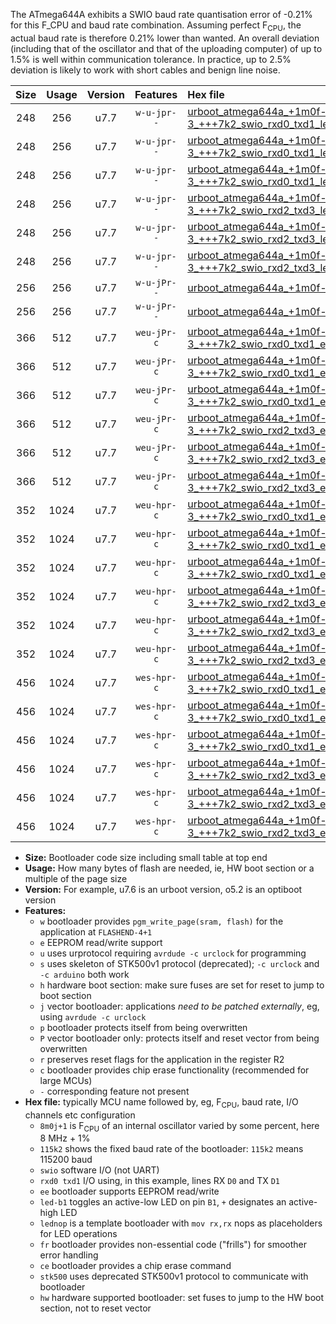 The ATmega644A exhibits a SWIO baud rate quantisation error of -0.21% for this F_CPU and baud rate combination. Assuming perfect F<sub>CPU</sub>, the actual baud rate is therefore 0.21% lower than wanted. An overall deviation (including that of the oscillator and that of the uploading computer) of up to 1.5% is well within communication tolerance. In practice, up to 2.5% deviation is likely to work with short cables and benign line noise.

|Size|Usage|Version|Features|Hex file|
|:-:|:-:|:-:|:-:|:--|
|248|256|u7.7|`w-u-jpr--`|[urboot_atmega644a_+1m0f-3_+++7k2_swio_rxd0_txd1_led+b0.hex](https://raw.githubusercontent.com/stefanrueger/urboot.hex/main/mcus/atmega644a/internal_oscillator/fcpu_+1m0f-3/br_+++7k2/urboot_atmega644a_+1m0f-3_+++7k2_swio_rxd0_txd1_led+b0.hex)|
|248|256|u7.7|`w-u-jpr--`|[urboot_atmega644a_+1m0f-3_+++7k2_swio_rxd0_txd1_led+b7.hex](https://raw.githubusercontent.com/stefanrueger/urboot.hex/main/mcus/atmega644a/internal_oscillator/fcpu_+1m0f-3/br_+++7k2/urboot_atmega644a_+1m0f-3_+++7k2_swio_rxd0_txd1_led+b7.hex)|
|248|256|u7.7|`w-u-jpr--`|[urboot_atmega644a_+1m0f-3_+++7k2_swio_rxd0_txd1_lednop.hex](https://raw.githubusercontent.com/stefanrueger/urboot.hex/main/mcus/atmega644a/internal_oscillator/fcpu_+1m0f-3/br_+++7k2/urboot_atmega644a_+1m0f-3_+++7k2_swio_rxd0_txd1_lednop.hex)|
|248|256|u7.7|`w-u-jpr--`|[urboot_atmega644a_+1m0f-3_+++7k2_swio_rxd2_txd3_led+b0.hex](https://raw.githubusercontent.com/stefanrueger/urboot.hex/main/mcus/atmega644a/internal_oscillator/fcpu_+1m0f-3/br_+++7k2/urboot_atmega644a_+1m0f-3_+++7k2_swio_rxd2_txd3_led+b0.hex)|
|248|256|u7.7|`w-u-jpr--`|[urboot_atmega644a_+1m0f-3_+++7k2_swio_rxd2_txd3_led+b7.hex](https://raw.githubusercontent.com/stefanrueger/urboot.hex/main/mcus/atmega644a/internal_oscillator/fcpu_+1m0f-3/br_+++7k2/urboot_atmega644a_+1m0f-3_+++7k2_swio_rxd2_txd3_led+b7.hex)|
|248|256|u7.7|`w-u-jpr--`|[urboot_atmega644a_+1m0f-3_+++7k2_swio_rxd2_txd3_lednop.hex](https://raw.githubusercontent.com/stefanrueger/urboot.hex/main/mcus/atmega644a/internal_oscillator/fcpu_+1m0f-3/br_+++7k2/urboot_atmega644a_+1m0f-3_+++7k2_swio_rxd2_txd3_lednop.hex)|
|256|256|u7.7|`w-u-jPr--`|[urboot_atmega644a_+1m0f-3_+++7k2_swio_rxd0_txd1.hex](https://raw.githubusercontent.com/stefanrueger/urboot.hex/main/mcus/atmega644a/internal_oscillator/fcpu_+1m0f-3/br_+++7k2/urboot_atmega644a_+1m0f-3_+++7k2_swio_rxd0_txd1.hex)|
|256|256|u7.7|`w-u-jPr--`|[urboot_atmega644a_+1m0f-3_+++7k2_swio_rxd2_txd3.hex](https://raw.githubusercontent.com/stefanrueger/urboot.hex/main/mcus/atmega644a/internal_oscillator/fcpu_+1m0f-3/br_+++7k2/urboot_atmega644a_+1m0f-3_+++7k2_swio_rxd2_txd3.hex)|
|366|512|u7.7|`weu-jPr-c`|[urboot_atmega644a_+1m0f-3_+++7k2_swio_rxd0_txd1_ee_led+b0_fr_ce.hex](https://raw.githubusercontent.com/stefanrueger/urboot.hex/main/mcus/atmega644a/internal_oscillator/fcpu_+1m0f-3/br_+++7k2/urboot_atmega644a_+1m0f-3_+++7k2_swio_rxd0_txd1_ee_led+b0_fr_ce.hex)|
|366|512|u7.7|`weu-jPr-c`|[urboot_atmega644a_+1m0f-3_+++7k2_swio_rxd0_txd1_ee_led+b7_fr_ce.hex](https://raw.githubusercontent.com/stefanrueger/urboot.hex/main/mcus/atmega644a/internal_oscillator/fcpu_+1m0f-3/br_+++7k2/urboot_atmega644a_+1m0f-3_+++7k2_swio_rxd0_txd1_ee_led+b7_fr_ce.hex)|
|366|512|u7.7|`weu-jPr-c`|[urboot_atmega644a_+1m0f-3_+++7k2_swio_rxd0_txd1_ee_lednop_fr_ce.hex](https://raw.githubusercontent.com/stefanrueger/urboot.hex/main/mcus/atmega644a/internal_oscillator/fcpu_+1m0f-3/br_+++7k2/urboot_atmega644a_+1m0f-3_+++7k2_swio_rxd0_txd1_ee_lednop_fr_ce.hex)|
|366|512|u7.7|`weu-jPr-c`|[urboot_atmega644a_+1m0f-3_+++7k2_swio_rxd2_txd3_ee_led+b0_fr_ce.hex](https://raw.githubusercontent.com/stefanrueger/urboot.hex/main/mcus/atmega644a/internal_oscillator/fcpu_+1m0f-3/br_+++7k2/urboot_atmega644a_+1m0f-3_+++7k2_swio_rxd2_txd3_ee_led+b0_fr_ce.hex)|
|366|512|u7.7|`weu-jPr-c`|[urboot_atmega644a_+1m0f-3_+++7k2_swio_rxd2_txd3_ee_led+b7_fr_ce.hex](https://raw.githubusercontent.com/stefanrueger/urboot.hex/main/mcus/atmega644a/internal_oscillator/fcpu_+1m0f-3/br_+++7k2/urboot_atmega644a_+1m0f-3_+++7k2_swio_rxd2_txd3_ee_led+b7_fr_ce.hex)|
|366|512|u7.7|`weu-jPr-c`|[urboot_atmega644a_+1m0f-3_+++7k2_swio_rxd2_txd3_ee_lednop_fr_ce.hex](https://raw.githubusercontent.com/stefanrueger/urboot.hex/main/mcus/atmega644a/internal_oscillator/fcpu_+1m0f-3/br_+++7k2/urboot_atmega644a_+1m0f-3_+++7k2_swio_rxd2_txd3_ee_lednop_fr_ce.hex)|
|352|1024|u7.7|`weu-hpr-c`|[urboot_atmega644a_+1m0f-3_+++7k2_swio_rxd0_txd1_ee_led+b0_fr_ce_hw.hex](https://raw.githubusercontent.com/stefanrueger/urboot.hex/main/mcus/atmega644a/internal_oscillator/fcpu_+1m0f-3/br_+++7k2/urboot_atmega644a_+1m0f-3_+++7k2_swio_rxd0_txd1_ee_led+b0_fr_ce_hw.hex)|
|352|1024|u7.7|`weu-hpr-c`|[urboot_atmega644a_+1m0f-3_+++7k2_swio_rxd0_txd1_ee_led+b7_fr_ce_hw.hex](https://raw.githubusercontent.com/stefanrueger/urboot.hex/main/mcus/atmega644a/internal_oscillator/fcpu_+1m0f-3/br_+++7k2/urboot_atmega644a_+1m0f-3_+++7k2_swio_rxd0_txd1_ee_led+b7_fr_ce_hw.hex)|
|352|1024|u7.7|`weu-hpr-c`|[urboot_atmega644a_+1m0f-3_+++7k2_swio_rxd0_txd1_ee_lednop_fr_ce_hw.hex](https://raw.githubusercontent.com/stefanrueger/urboot.hex/main/mcus/atmega644a/internal_oscillator/fcpu_+1m0f-3/br_+++7k2/urboot_atmega644a_+1m0f-3_+++7k2_swio_rxd0_txd1_ee_lednop_fr_ce_hw.hex)|
|352|1024|u7.7|`weu-hpr-c`|[urboot_atmega644a_+1m0f-3_+++7k2_swio_rxd2_txd3_ee_led+b0_fr_ce_hw.hex](https://raw.githubusercontent.com/stefanrueger/urboot.hex/main/mcus/atmega644a/internal_oscillator/fcpu_+1m0f-3/br_+++7k2/urboot_atmega644a_+1m0f-3_+++7k2_swio_rxd2_txd3_ee_led+b0_fr_ce_hw.hex)|
|352|1024|u7.7|`weu-hpr-c`|[urboot_atmega644a_+1m0f-3_+++7k2_swio_rxd2_txd3_ee_led+b7_fr_ce_hw.hex](https://raw.githubusercontent.com/stefanrueger/urboot.hex/main/mcus/atmega644a/internal_oscillator/fcpu_+1m0f-3/br_+++7k2/urboot_atmega644a_+1m0f-3_+++7k2_swio_rxd2_txd3_ee_led+b7_fr_ce_hw.hex)|
|352|1024|u7.7|`weu-hpr-c`|[urboot_atmega644a_+1m0f-3_+++7k2_swio_rxd2_txd3_ee_lednop_fr_ce_hw.hex](https://raw.githubusercontent.com/stefanrueger/urboot.hex/main/mcus/atmega644a/internal_oscillator/fcpu_+1m0f-3/br_+++7k2/urboot_atmega644a_+1m0f-3_+++7k2_swio_rxd2_txd3_ee_lednop_fr_ce_hw.hex)|
|456|1024|u7.7|`wes-hpr-c`|[urboot_atmega644a_+1m0f-3_+++7k2_swio_rxd0_txd1_ee_led+b0_fr_ce_stk500_hw.hex](https://raw.githubusercontent.com/stefanrueger/urboot.hex/main/mcus/atmega644a/internal_oscillator/fcpu_+1m0f-3/br_+++7k2/urboot_atmega644a_+1m0f-3_+++7k2_swio_rxd0_txd1_ee_led+b0_fr_ce_stk500_hw.hex)|
|456|1024|u7.7|`wes-hpr-c`|[urboot_atmega644a_+1m0f-3_+++7k2_swio_rxd0_txd1_ee_led+b7_fr_ce_stk500_hw.hex](https://raw.githubusercontent.com/stefanrueger/urboot.hex/main/mcus/atmega644a/internal_oscillator/fcpu_+1m0f-3/br_+++7k2/urboot_atmega644a_+1m0f-3_+++7k2_swio_rxd0_txd1_ee_led+b7_fr_ce_stk500_hw.hex)|
|456|1024|u7.7|`wes-hpr-c`|[urboot_atmega644a_+1m0f-3_+++7k2_swio_rxd0_txd1_ee_lednop_fr_ce_stk500_hw.hex](https://raw.githubusercontent.com/stefanrueger/urboot.hex/main/mcus/atmega644a/internal_oscillator/fcpu_+1m0f-3/br_+++7k2/urboot_atmega644a_+1m0f-3_+++7k2_swio_rxd0_txd1_ee_lednop_fr_ce_stk500_hw.hex)|
|456|1024|u7.7|`wes-hpr-c`|[urboot_atmega644a_+1m0f-3_+++7k2_swio_rxd2_txd3_ee_led+b0_fr_ce_stk500_hw.hex](https://raw.githubusercontent.com/stefanrueger/urboot.hex/main/mcus/atmega644a/internal_oscillator/fcpu_+1m0f-3/br_+++7k2/urboot_atmega644a_+1m0f-3_+++7k2_swio_rxd2_txd3_ee_led+b0_fr_ce_stk500_hw.hex)|
|456|1024|u7.7|`wes-hpr-c`|[urboot_atmega644a_+1m0f-3_+++7k2_swio_rxd2_txd3_ee_led+b7_fr_ce_stk500_hw.hex](https://raw.githubusercontent.com/stefanrueger/urboot.hex/main/mcus/atmega644a/internal_oscillator/fcpu_+1m0f-3/br_+++7k2/urboot_atmega644a_+1m0f-3_+++7k2_swio_rxd2_txd3_ee_led+b7_fr_ce_stk500_hw.hex)|
|456|1024|u7.7|`wes-hpr-c`|[urboot_atmega644a_+1m0f-3_+++7k2_swio_rxd2_txd3_ee_lednop_fr_ce_stk500_hw.hex](https://raw.githubusercontent.com/stefanrueger/urboot.hex/main/mcus/atmega644a/internal_oscillator/fcpu_+1m0f-3/br_+++7k2/urboot_atmega644a_+1m0f-3_+++7k2_swio_rxd2_txd3_ee_lednop_fr_ce_stk500_hw.hex)|

- **Size:** Bootloader code size including small table at top end
- **Usage:** How many bytes of flash are needed, ie, HW boot section or a multiple of the page size
- **Version:** For example, u7.6 is an urboot version, o5.2 is an optiboot version
- **Features:**
  + `w` bootloader provides `pgm_write_page(sram, flash)` for the application at `FLASHEND-4+1`
  + `e` EEPROM read/write support
  + `u` uses urprotocol requiring `avrdude -c urclock` for programming
  + `s` uses skeleton of STK500v1 protocol (deprecated); `-c urclock` and `-c arduino` both work
  + `h` hardware boot section: make sure fuses are set for reset to jump to boot section
  + `j` vector bootloader: applications *need to be patched externally*, eg, using `avrdude -c urclock`
  + `p` bootloader protects itself from being overwritten
  + `P` vector bootloader only: protects itself and reset vector from being overwritten
  + `r` preserves reset flags for the application in the register R2
  + `c` bootloader provides chip erase functionality (recommended for large MCUs)
  + `-` corresponding feature not present
- **Hex file:** typically MCU name followed by, eg, F<sub>CPU</sub>, baud rate, I/O channels etc configuration
  + `8m0j+1` is F<sub>CPU</sub> of an internal oscillator varied by some percent, here 8 MHz + 1%
  + `115k2` shows the fixed baud rate of the bootloader: `115k2` means 115200 baud
  + `swio` software I/O (not UART)
  + `rxd0 txd1` I/O using, in this example, lines RX `D0` and TX `D1`
  + `ee` bootloader supports EEPROM read/write
  + `led-b1` toggles an active-low LED on pin `B1`, `+` designates an active-high LED
  + `lednop` is a template bootloader with `mov rx,rx` nops as placeholders for LED operations
  + `fr` bootloader provides non-essential code ("frills") for smoother error handling
  + `ce` bootloader provides a chip erase command
  + `stk500` uses deprecated STK500v1 protocol to communicate with bootloader
  + `hw` hardware supported bootloader: set fuses to jump to the HW boot section, not to reset vector
